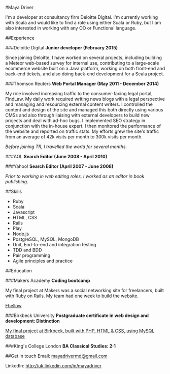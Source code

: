 #Maya Driver

I'm a developer at consultancy firm Deloitte Digital. I'm currently working with Scala and would like to find a role using either Scala or Ruby, but I am also interested in working with any OO or Functional language.

##Experience

###Deloitte Digital
**Junior developer (February 2015)**

Since joining Deloitte, I have worked on several projects, including building a Meteor web-based survey for internal use, contributing to a large-scale ecommerce website built on a Java platform, working on both front-end and back-end tickets, and also doing back-end development for a Scala project.

###Thomson Reuters
**Web Portal Manager (May 2011 - December 2014)**

My role involved increasing traffic to the consumer-facing legal portal, FindLaw. My daily work required writing news blogs with a legal perspective and managing and resourcing external content writers. I controlled the content and design of the site and managed this both directly using various CMSs and also through liaising with external developers to build new projects and deal with ad-hoc bugs. I implemented SEO strategy in conjunction with the in-house expert. I then monitored the performance of the website and reported on traffic stats. My efforts grew the site's traffic from an average of 42k visits per month to 300k visits per month.

*Before joining TR, I travelled the world for several months.*

###AOL
**Search Editor (June 2008 - April 2010)**

###Yahoo!
**Search Editor (April 2007 - June 2008)**

*Prior to working in web editing roles, I worked as an editor in book publishing.*

##Skills

* Ruby
* Scala
* Javascript
* HTML, CSS
* Rails
* Play
* Node.js
* PostgreSQL, MySQL, MongoDB
* Unit, End-to-end and integration testing
* TDD and BDD
* Pair programming
* Agile principles and practice

##Education

###Makers Academy
**Coding bootcamp**

My final project at Makers was a social networking site for freelancers, built with Ruby on Rails. My team had one week to build the website.

[Fhellow](http://fhellow.herokuapp.com)

###Birkbeck University
**Postgraduate certificate in web design and development: Distinction**

[My final project at Birkbeck, built with PHP, HTML & CSS, using MySQL database](http://mdrive01.wdd1314.bbkweb.org/assignment4/)

###King's College London
**BA Classical Studies: 2:1**

##Get in touch
Email: mayadrivermd@gmail.com

LinkedIn: http://uk.linkedin.com/in/mayadriver
